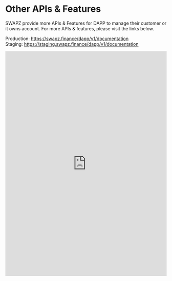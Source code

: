 # Other APIs & Features

SWAPZ provide more APIs & Features for DAPP to manage their customer or it owns account.
For more APIs & features, please visit the links below.

Production: https://swapz.finance/dapp/v1/documentation<br/>
Staging: https://staging.swapz.finance/dapp/v1/documentation


<iframe src="https://swapz.finance/dapp/v1/documentation" style="border:0px #ffffff none;" name="swagger" scrolling="yes" frameborder="1" marginheight="0px" marginwidth="0px" height="700px" width="100%" allowfullscreen></iframe>